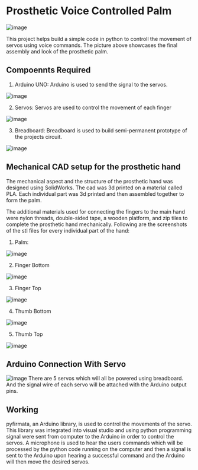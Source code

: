# Prosthetic Voice Controlled Palm

![image](https://github.com/user-attachments/assets/048a9497-61e8-4f4b-8a32-26e00000ad95)

This project helps build a simple code in python to controll the movement of servos using voice commands. The picture above showcases the final assembly and look of the prosthetic palm.

## Compoennts Required
1. Arduino UNO:
Arduino is used to send the signal to the servos.

![image](https://github.com/user-attachments/assets/7a14a091-3420-483c-b25d-50b3bc436b02)

2. Servos:
Servos are used to control the movement of each finger

![image](https://github.com/user-attachments/assets/2b013056-74b4-403b-b76b-d945a58fdfd3)

3. Breadboard:
Breadboard is used to build semi-permanent prototype of the projects circuit.

![image](https://github.com/user-attachments/assets/f0239190-10d7-44f6-8f5d-87ceb9c0c799)

## Mechanical CAD setup for the prosthetic hand
The mechanical aspect and the structure of the prosthetic hand was designed using SolidWorks. The cad was 3d printed on a material called PLA. Each individual part was 3d printed and then assembled together to form the palm.

The additional materials used for connecting the fingers to the main hand were nylon threads, double-sided tape, a wooden platform, and zip tiles to complete the prosthetic hand mechanically. Following are the screenshots of the stl files for every individual part of the hand:
1. Palm:

![image](https://github.com/user-attachments/assets/f44be33d-413f-4c5f-8c80-9b62f293f651)

2. Finger Bottom
   
![image](https://github.com/user-attachments/assets/92b2b679-0d3d-482e-9fb6-eba72632a718)

3. Finger Top
   
![image](https://github.com/user-attachments/assets/77b6f71b-8b60-403f-ae74-5d700850bf9c)

4. Thumb Bottom
   
![image](https://github.com/user-attachments/assets/9b9c758f-a8ff-4d60-9abe-abba69bf0178)

5. Thumb Top
   
![image](https://github.com/user-attachments/assets/97e8f712-3919-404f-b096-60e683e1fe4c)

## Arduino Connection With Servo

![image](https://github.com/user-attachments/assets/c59144f9-5ec9-4779-870f-6c740a247478)
There are 5 servos which will all be powered using breadboard. And the signal wire of each servo will be attached with the Arduino output pins.

## Working
pyfirmata, an Arduino library, is used to control the movements of the servo. This library was integrated into visual studio and using python programming signal were sent from computer to the Arduino in order to control the servos. A microphone is used to hear the users commands which will be processed by the  python code running on the computer and then a signal is sent to the Arduino upon hearing a successful command and the Arduino will then move the desired servos.
